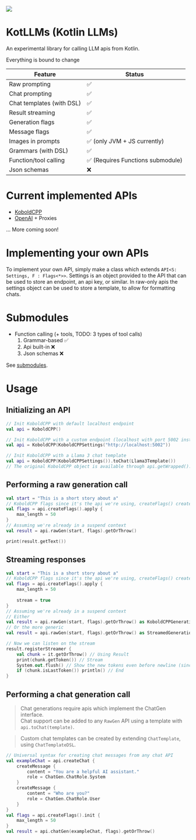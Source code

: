[![](https://www.jitpack.io/v/Mylo-Softworks/KotLLMs.svg)](https://www.jitpack.io/#Mylo-Softworks/KotLLMs)

# KotLLMs (Kotlin LLMs)
An experimental library for calling LLM apis from Kotlin.

Everything is bound to change

| Feature                   | Status                           |
|---------------------------|----------------------------------|
| Raw prompting             | ✅                                |
| Chat prompting            | ✅                                |
| Chat templates (with DSL) | ✅                                |
| Result streaming          | ✅                                |
| Generation flags          | ✅                                | <!--Flags for generations, like grammars, model selection, etc.-->
| Message flags             | ✅                                | <!--Flags for individual messages, like role, attached images, etc.-->
| Images in prompts         | ✅ (only JVM + JS currently)      |
| Grammars (with DSL)       | ✅                                |
| Function/tool calling     | ✅ (Requires Functions submodule) |
| Json schemas              | ❌                                |

# Current implemented APIs
* [KoboldCPP](https://github.com/LostRuins/koboldcpp)
* [OpenAI](https://platform.openai.com/docs/api-reference/) + Proxies

... More coming soon!

# Implementing your own APIs
To implement your own API, simply make a class which extends `API<S: Settings, F : Flags<*>>`. Settings is an object provided to the API that can be used to store an endpoint, an api key, or similar. In raw-only apis the settings object can be used to store a template, to allow for formatting chats.

# Submodules
* Function calling (+ tools, TODO: 3 types of tool calls)
  1. Grammar-based ✅
  2. Api built-in ❌
  3. Json schemas ❌

See [submodules](submodules.md).

# Usage

## Initializing an API
```kotlin
// Init KoboldCPP with default localhost endpoint
val api = KoboldCPP()

// Init KoboldCPP with a custom endpoint (localhost with port 5002 instead of default 5001)
val api = KoboldCPP(KoboldCPPSettings("http://localhost:5002"))

// Init KoboldCPP with a Llama 3 chat template
val api = KoboldCPP(KoboldCPPSettings()).toChat(Llama3Template())
// The original KoboldCPP object is available through api.getWrapped().
```

## Performing a raw generation call
```kotlin
val start = "This is a short story about a"
// KoboldCPP flags since it's the api we're using, createFlags() creates a flags object for whichever api you're using, some apis might have flags that others don't.
val flags = api.createFlags().apply {
    max_length = 50
}
// Assuming we're already in a suspend context
val result = api.rawGen(start, flags).getOrThrow()

print(result.getText())
```

## Streaming responses
```kotlin
val start = "This is a short story about a"
// KoboldCPP flags since it's the api we're using, createFlags() creates a flags object for whichever api you're using, some apis might have flags that others don't.
val flags = api.createFlags().apply {
    max_length = 50
    
    stream = true
}
// Assuming we're already in a suspend context
// Either
val result = api.rawGen(start, flags).getOrThrow() as KoboldCPPGenerationResultsStreamed
// Or the more generic
val result = api.rawGen(start, flags).getOrThrow() as StreamedGenerationResult<*>

// Now we can listen on the stream
result.registerStreamer {
    val chunk = it.getOrThrow() // Using Result
    print(chunk.getToken()) // Stream
    System.out.flush() // Show the new tokens even before newline (since print doesn't flush)
    if (chunk.isLastToken()) println() // End
}
```

## Performing a chat generation call
> Chat generations require apis which implement the ChatGen interface.  
> Chat support can be added to any `RawGen` API using a template with `api.toChat(template)`.

> Custom chat templates can be created by extending `ChatTemplate`, using `ChatTemplateDSL`.
```kotlin
// Universal syntax for creating chat messages from any chat API
val exampleChat = api.createChat {
    createMessage {
        content = "You are a helpful AI assistant."
        role = ChatGen.ChatRole.System
    }
    createMessage {
        content = "Who are you?"
        role = ChatGen.ChatRole.User
    }
}
val flags = api.createFlags().init {
    max_length = 50
}
val result = api.chatGen(exampleChat, flags).getOrThrow()
```
